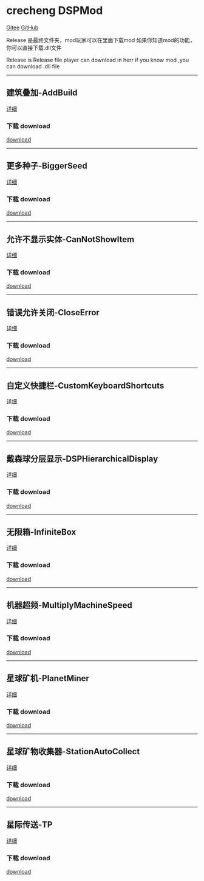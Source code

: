 # crecheng DSPMod
[Gitee](https://gitee.com/crecheng/DSPMod)
[GitHub](https://github.com/crecheng/DSPMod)

Release 是最终文件夹，mod玩家可以在里面下载mod
如果你知道mod的功能，你可以直接下载.dll文件

Release is Release file player can download in herr
if you know mod ,you can download .dll file

____
## 建筑叠加-AddBuild

[详细](./AddBuild-1.2.0)

### 下载 download 
[download](./raw/main/AddBuild-1.2.0/AddBuild.dll) 

____
## 更多种子-BiggerSeed

[详细](./BiggerSeed-Release)

### 下载 download 
[download](./BiggerSeed-Release/BiggerSeed.dll) 

____
## 允许不显示实体-CanNotShowItem

[详细](./CanNotShowItem-Release)

### 下载 download 
[download ](./CanNotShowItem-Release/CanNotShowItem.dll) 

____
## 错误允许关闭-CloseError

[详细](./CloseError-1.0.0)

### 下载 download 
[download](./CanNotShowItem-Release/CanNotShowItem.dll) 

___
## 自定义快捷栏-CustomKeyboardShortcuts

[详细](./CustomKeyboardShortcuts-1.1.2)

### 下载 download 
[download](./CustomKeyboardShortcuts-1.1.2/CustomKeyboardShortcuts.dll) 

____
## 戴森球分层显示-DSPHierarchicalDisplay

[详细](./DSPHierarchicalDisplay-Release)


### 下载 download 
[download](./DSPHierarchicalDisplay-Release/DSPHierarchicalDisplay.dll) 

____
## 无限箱-InfiniteBox

[详细](./InfiniteBox-1.0.0)

### 下载 download 
[download](./InfiniteBox-1.0.0/InfiniteBox.dll) 

____
## 机器超频-MultiplyMachineSpeed

[详细](./MultiplyMachineSpeed-1.3.6)

### 下载 download 
[download](./MultiplyMachineSpeed-1.3.6/MultiplyMachineSpeed.dll) 

____
## 星球矿机-PlanetMiner

[详细](./PlanetMiner-Release)

### 下载 download 
[download](./PlanetMiner-Release/PlanetMiner.dll) 

____
## 星球矿物收集器-StationAutoCollect

[详细](./StationAutoCollet-Release)

### 下载 download 
[download](./StationAutoCollet-Release/StationAutoCollet.dll) 

___
## 星际传送-TP

[详细](./tp-1.4.0)

### 下载 download 
[download](./tp-1.4.0/tp.dll) 